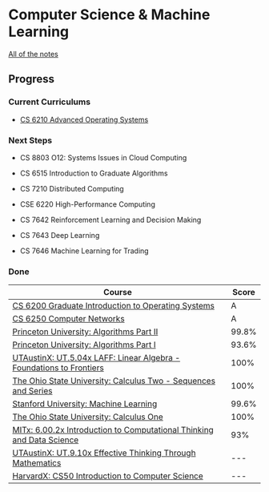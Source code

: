 # Computer Science & Machine Learning

[All of the notes](/menu)

## Progress

### Current Curriculums

* [CS 6210 Advanced Operating Systems](https://omscs.gatech.edu/cs-6210-advanced-operating-systems)

<!--
* Introduction to Operating Systems [[Course](https://pages.cs.wisc.edu/~remzi/Classes/537/Fall2021/)]
* Computer Networking [[Course](https://gaia.cs.umass.edu/kurose_ross/lectures.php)]
-->

### Next Steps

* CS 8803 O12: Systems Issues in Cloud Computing
* CS 6515 Introduction to Graduate Algorithms
* CS 7210 Distributed Computing

* CSE 6220 High-Performance Computing
* CS 7642 Reinforcement Learning and Decision Making
* CS 7643 Deep Learning
* CS 7646 Machine Learning for Trading

### Done

| Course | Score |
| --- | --- |
| [CS 6200 Graduate Introduction to Operating Systems](https://omscs.gatech.edu/cs-6200-introduction-operating-systems)| A |
| [CS 6250 Computer Networks](https://omscs.gatech.edu/cs-6250-computer-networks) | A |
| [Princeton University: Algorithms Part II](https://www.coursera.org/learn/algorithms-part1/home/welcome) | 99.8% |
| [Princeton University: Algorithms Part I](https://www.coursera.org/learn/algorithms-part1/home/welcome) | 93.6% |
| [UTAustinX: UT.5.04x LAFF: Linear Algebra - Foundations to Frontiers](https://courses.edx.org/courses/course-v1:UTAustinX+UT.5.05x+2T2017/course/) | 100% |
| [The Ohio State University: Calculus Two - Sequences and Series](https://www.coursera.org/learn/advanced-calculus) | 100% |
| [Stanford University: Machine Learning](https://www.coursera.org/learn/machine-learning/home/welcome) | 99.6% |
| [The Ohio State University: Calculus One](https://www.coursera.org/learn/calculus1/home/welcome) | 100% |
| [MITx: 6.00.2x Introduction to Computational Thinking and Data Science](https://courses.edx.org/courses/course-v1:MITx+6.00.2x_7+1T2017/info) | 93% |
| [UTAustinX: UT.9.10x Effective Thinking Through Mathematics](https://courses.edx.org/courses/course-v1:UTAustinX+UT.9.10x+3T2016/course/) | --- |
| [HarvardX: CS50 Introduction to Computer Science](https://courses.edx.org/courses/course-v1:HarvardX+CS50+X/info) | --- |
